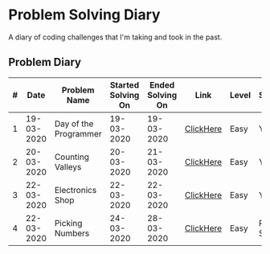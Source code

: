 # Problem Solving Diary 
A diary of coding challenges that I'm taking and took in the past. 

## Problem Diary

|#| Date | Problem Name  | Started Solving On| Ended Solving On | Link | Level | Succeed?
|--|--|--|--|--|--|--|--|
| 1 |19-03-2020  | Day of the Programmer  |19-03-2020|19-03-2020| [ClickHere](https://www.hackerrank.com/challenges/day-of-the-programmer/problem) | Easy | Yes
| 2 |20-03-2020  | Counting Valleys  |20-03-2020|21-03-2020| [ClickHere](https://www.hackerrank.com/challenges/counting-valleys/problem)  | Easy | Yes
| 3 |22-03-2020  | Electronics Shop  |22-03-2020|22-03-2020| [ClickHere](https://www.hackerrank.com/challenges/electronics-shop/problem)  | Easy | Yes
| 4 |22-03-2020  | Picking Numbers  |24-03-2020|28-03-2020| [ClickHere](https://www.hackerrank.com/challenges/picking-numbers/problem)  | Easy | Partially Solved
